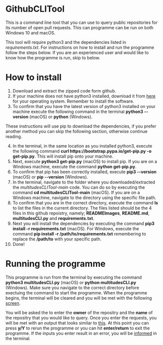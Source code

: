 # GithubCLITool

This is a command line tool that you can use to query public repositories for its number of open pull requests. This can programme can be run on both Windows 10 and macOS.

This tool will require python3 and the dependencies listed in *requirements.txt*. For instructions on how to install and run the programme follow the steps below. If you are an experienced user and would like to know how the programme is run, skip to below.

# How to install

1. Download and extract the zipped code form github.
2. If your machine does not have python3 installed, download it from [here](https://www.python.org/downloads/) for your operating system. Remember to install the software.
3. To confirm that you have the latest version of python3 installed on your machine execute the following command in the terminal **python3 --version** (macOS) or **python** (Windows).

These instructions will use pip to download the dependencies, if you prefer another method you can skip the following section, otherwise continue reading.

4. In the terminal, in the same location as you installed python3, execute the following command **curl https:<i></i>//bootstrap.pypa.io/get-pip.py -o get-pip.py**. This will install pip onto your machine.
5. Next, execute **python3 get-pip.py** (macOS) to install pip. If you are on a Windows machine, execute the command **python get-pip.py**.
6. To confirm that pip has been correctly installed, execute **pip3 --version** (macOS) or **pip --version** (Windows).
7. In the terminal, navigate to the folder where you downloaded/extracted the *multitudesCLITool-main* code. You can do so by executing the command **cd multitudesCLITool-main** (macOS). If you are on a Windows machine, navigate to the directory using the specific file path.
8. To confirm that you are in the correct directory, execute the command **ls** to list the files in the current directory. The files listed should be the 4 files in this github repoistry, namely; **READMEImages**, **README.md**, **multitudesCLI.py** and **requirements.txt**.
9. Next you will install the dependencies by executing the command **pip3 install -r requirements.txt** (macOS). For Windows, execute the command **pip install -r /path/to/requirements.txt** remembering to replace the **/path/to** with your specific path.
10. Done!

# Running the programme

This programme is run from the terminal by executing the command **python3 multitudesCLI.py** (macOS) or **python multitudesCLI.py** (Windows). Make sure you navigate to the correct directory before exectuing the command to start the programme. When the programme begins, the terminal will be cleared and you will be met with the following [screen](https://github.com/AbhiRehal/GithubCLITool/blob/main/READMEImages/p1.PNG).

You will be asked the to enter the **owner** of the repositry and the **name** of the repositry that you would like to query. Once you enter the requests, you will be met with an output that looks similar to [this](https://github.com/AbhiRehal/GithubCLITool/blob/main/READMEImages/p2.PNG). At this point you can press **y/Y** to rerun the programme or you can hit **enter/return** to exit the programme. If the inputs you enter result in an error, you will be [informed](https://github.com/AbhiRehal/GithubCLITool/blob/main/READMEImages/p3.PNG) in the terminal.
